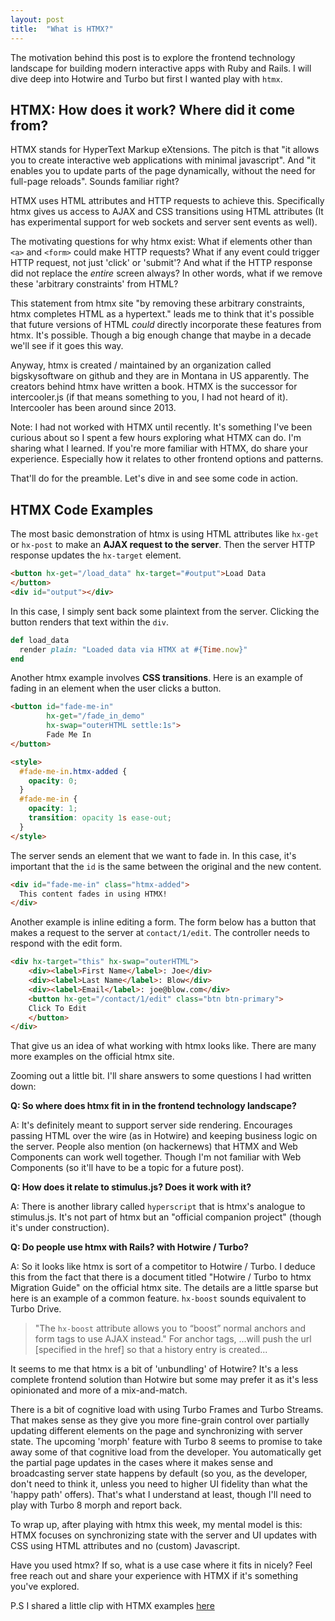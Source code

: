 ```yaml
---
layout: post
title:  "What is HTMX?"
---
```


The motivation behind this post is to explore the frontend technology landscape for building modern interactive apps with Ruby and Rails. I will dive deep into Hotwire and Turbo but first I wanted play with `htmx`. 

## HTMX: How does it work? Where did it come from?

HTMX stands for HyperText Markup eXtensions. The pitch is that "it allows you to create interactive web applications with minimal javascript". And "it enables you to update parts of the page dynamically, without the need for full-page reloads". Sounds familiar right?

HTMX uses HTML attributes and HTTP requests to achieve this. Specifically htmx gives us access to AJAX and CSS transitions using HTML attributes (It has experimental support for web sockets and server sent events as well).

The motivating questions for why htmx exist: What if elements other than `<a>` and `<form>` could make HTTP requests? What if any event could trigger HTTP request, not just 'click' or 'submit'? And what if the HTTP response did not replace the *entire* screen always? In other words, what if we remove these 'arbitrary constraints' from HTML?

This statement from htmx site "by removing these arbitrary constraints, htmx completes HTML as a hypertext." leads me to think that it's possible that future versions of HTML *could* directly incorporate these features from htmx. It's possible. Though a big enough change that maybe in a decade we'll see if it goes this way.

Anyway, htmx is created / maintained by an organization called bigskysoftware on github and they are in Montana in US apparently. The creators behind htmx have written a book. HTMX is the successor for intercooler.js (if that means something to you, I had not heard of it). Intercooler has been around since 2013.

Note: I had not worked with HTMX until recently. It's something I've been curious about so I spent a few hours exploring what HTMX can do. I'm sharing what I learned. If you're more familiar with HTMX, do share your experience. Especially how it relates to other frontend options and patterns.

That'll do for the preamble. Let's dive in and see some code in action.

## HTMX Code Examples

The most basic demonstration of htmx is using HTML attributes like `hx-get` or `hx-post` to make an **AJAX request to the server**. Then the server HTTP response updates the `hx-target` element.

```html
<button hx-get="/load_data" hx-target="#output">Load Data
</button>
<div id="output"></div>
```

In this case, I simply sent back some plaintext from the server. Clicking the button renders that text within the `div`. 

```ruby
def load_data
  render plain: "Loaded data via HTMX at #{Time.now}"
end
```

Another htmx example involves **CSS transitions**.  Here is an example of fading in an element when the user clicks a button. 

```html
<button id="fade-me-in"
        hx-get="/fade_in_demo"
        hx-swap="outerHTML settle:1s">
        Fade Me In
</button>

<style>
  #fade-me-in.htmx-added {
    opacity: 0;
  }
  #fade-me-in {
    opacity: 1;
    transition: opacity 1s ease-out;
  }
</style>
```

The server sends an element that we want to fade in. In this case, it's important that the `id` is the same between the original and the new content. 

```html
<div id="fade-me-in" class="htmx-added">
  This content fades in using HTMX!
</div>
```

Another example is inline editing a form. The form below has a button that makes a request to the server at `contact/1/edit`. The controller needs to respond with the edit form.

```html
<div hx-target="this" hx-swap="outerHTML">
    <div><label>First Name</label>: Joe</div>
    <div><label>Last Name</label>: Blow</div>
    <div><label>Email</label>: joe@blow.com</div>
    <button hx-get="/contact/1/edit" class="btn btn-primary">
    Click To Edit
    </button>
</div>
```

That give us an idea of what working with htmx looks like. There are many more examples on the official htmx site.

Zooming out a little bit. I'll share answers to some questions I had written down:

**Q: So where does htmx fit in in the frontend technology landscape?** 

A: It's definitely meant to support server side rendering. Encourages passing HTML over the wire (as in Hotwire) and keeping business logic on the server. People also mention (on hackernews) that HTMX and Web Components can work well together. Though I'm not familiar with Web Components (so it'll have to be a topic for a future post).

**Q: How does it relate to stimulus.js? Does it work with it?**

A:  There is another library called `hyperscript` that is htmx's analogue to stimulus.js. It's not part of htmx but an "official companion project" (though it's under construction). 

**Q: Do people use htmx with Rails? with Hotwire / Turbo?**

A: So it looks like htmx is sort of a competitor to Hotwire / Turbo. I deduce this from the fact that there is a document titled "Hotwire / Turbo to htmx Migration Guide" on the official htmx site. The details are a little sparse but here is an example of a common feature. `hx-boost` sounds equivalent to Turbo Drive.  

>"The `hx-boost` attribute allows you to “boost” normal anchors and form tags to use AJAX instead." For anchor tags, ...will push the url [specified in the href] so that a history entry is created...

It seems to me that htmx is a bit of 'unbundling' of Hotwire? It's a less complete frontend solution than Hotwire but some may prefer it as it's less opinionated and more of a mix-and-match.

There is a bit of cognitive load with using Turbo Frames and Turbo Streams. That makes sense as they give you more fine-grain control over partially updating different elements on the page and synchronizing with server state. The upcoming 'morph' feature with Turbo 8 seems to promise to take away some of that cognitive load from the developer. You automatically get the partial page updates in the cases where it makes sense and broadcasting server state happens by default (so you, as the developer, don't need to think it, unless you need to higher UI fidelity than what the 'happy path' offers). That's what I understand at least, though I'll need to play with Turbo 8 morph and report back.

To wrap up, after playing with htmx this week, my mental model is this: HTMX focuses on synchronizing state with the server and UI updates with CSS using HTML attributes and no (custom) Javascript. 

Have you used htmx? If so, what is a use case where it fits in nicely? Feel free reach out and share your experience with HTMX if it's something you've explored.


P.S I shared a little clip with HTMX examples [here](https://twitter.com/bhumi1102/status/1719419572560732663) 